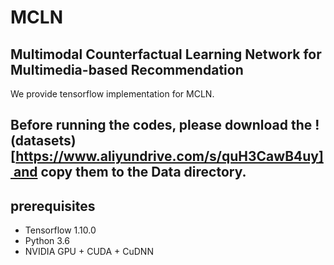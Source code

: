# MCLN
## Multimodal Counterfactual Learning Network for Multimedia-based Recommendation

We provide tensorflow implementation for MCLN.

## Before running the codes, please download the !(datasets)[https://www.aliyundrive.com/s/quH3CawB4uy] and copy them to the Data directory.

## prerequisites

- Tensorflow 1.10.0
- Python 3.6
- NVIDIA GPU + CUDA + CuDNN
